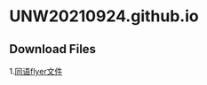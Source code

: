 # UNW20210924.github.io

## Download Files
1.[同语flyer文件](https://UNW20210924.github.io/同语flyer文件.docx)<br>